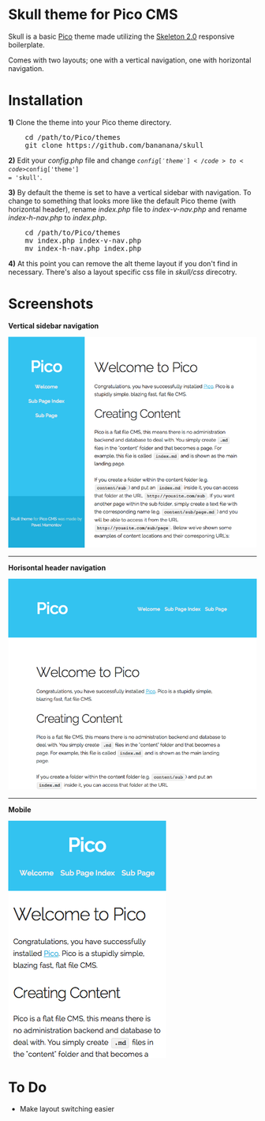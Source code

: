 # Skull theme for Pico CMS

Skull is a basic [Pico](http://picocms.org) theme made utilizing the [Skeleton 2.0](http://getskeleton.com) responsive boilerplate. 

Comes with two layouts; one with a vertical navigation, one with horizontal navigation.

# Installation

**1)** Clone the theme into your Pico theme directory.

<pre>
    cd /path/to/Pico/themes
    git clone https://github.com/bananana/skull
</pre>

**2)** Edit your *config.php* file and change <code>$config['theme']</code> to <code>$config['theme'] = 'skull'</code>.

**3)** By default the theme is set to have a vertical sidebar with navigation. To change to something that looks more like the default Pico theme (with horizontal header), rename *index.php* file to *index-v-nav.php* and rename *index-h-nav.php* to *index.php*.

<pre>
    cd /path/to/Pico/themes
    mv index.php index-v-nav.php
    mv index-h-nav.php index.php
</pre>

**4)** At this point you can remove the alt theme layout if you don't find in necessary. There's also a layout specific css file in *skull/css* direcotry.  

# Screenshots

**Vertical sidebar navigation**

![Screenshot 1](images/screenshot-1.png "Screenshot 1")

- - -

**Horisontal header navigation**
 
![Screenshot 2](images/screenshot-2.png "Screenshot 2")

- - -

**Mobile**

![Screenshot 0](images/screenshot-0.png "Screenshot 0") 

# To Do

- Make layout switching easier
